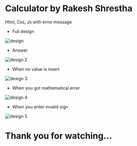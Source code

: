 # Calculator by Rakesh Shrestha
Html, Css, Js with error message

* Full design

![design](https://user-images.githubusercontent.com/56125560/114987903-6b377d80-9eb5-11eb-943e-ce561640114c.JPG)

* Answer

![design 2](https://user-images.githubusercontent.com/56125560/115059103-cc873d00-9f05-11eb-97dd-9ed32190cf60.JPG)

* When no value is insert

![design 3](https://user-images.githubusercontent.com/56125560/115059141-dad55900-9f05-11eb-9b54-bccecdf5b441.JPG)

* When you got mathematical error

![design 4](https://user-images.githubusercontent.com/56125560/115059180-e759b180-9f05-11eb-9f9a-436e9851b2ea.JPG)

* When you enter invalid sign

![design 5](https://user-images.githubusercontent.com/56125560/115059222-f476a080-9f05-11eb-8c82-7decf71f320c.JPG)

# Thank you for watching...



